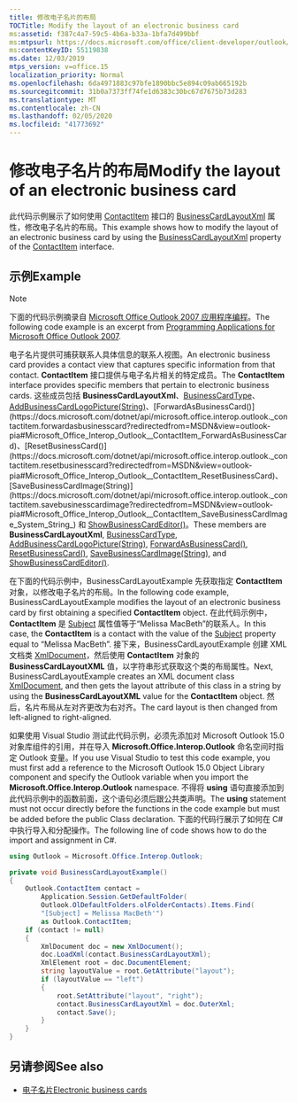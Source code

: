 ```yaml
---
title: 修改电子名片的布局
TOCTitle: Modify the layout of an electronic business card
ms:assetid: f387c4a7-59c5-4b6a-b33a-1bfa7d499bbf
ms:mtpsurl: https://docs.microsoft.com/office/client-developer/outlook/pia/how-to-modify-the-layout-of-an-electronic-business-card?redirectedfrom=MSDN
ms:contentKeyID: 55119838
ms.date: 12/03/2019
mtps_version: v=office.15
localization_priority: Normal
ms.openlocfilehash: 6da4971883c97bfe1890bbc5e894c09ab665192b
ms.sourcegitcommit: 31b0a7373ff74fe1d6383c30bc67d7675b73d283
ms.translationtype: MT
ms.contentlocale: zh-CN
ms.lasthandoff: 02/05/2020
ms.locfileid: "41773692"
---
```

# <a name="modify-the-layout-of-an-electronic-business-card"></a><span data-ttu-id="a7209-102">修改电子名片的布局</span><span class="sxs-lookup"><span data-stu-id="a7209-102">Modify the layout of an electronic business card</span></span>

<span data-ttu-id="a7209-103">此代码示例展示了如何使用 [ContactItem](https://docs.microsoft.com/dotnet/api/microsoft.office.interop.outlook.contactitem?redirectedfrom=MSDN&view=outlook-pia) 接口的 [BusinessCardLayoutXml](https://msdn.microsoft.com/library/bb624276\(v=office.15\)) 属性，修改电子名片的布局。</span><span class="sxs-lookup"><span data-stu-id="a7209-103">This example shows how to modify the layout of an electronic business card by using the [BusinessCardLayoutXml](https://msdn.microsoft.com/library/bb624276\(v=office.15\)) property of the [ContactItem](https://docs.microsoft.com/dotnet/api/microsoft.office.interop.outlook.contactitem?redirectedfrom=MSDN&view=outlook-pia) interface.</span></span>

## <a name="example"></a><span data-ttu-id="a7209-104">示例</span><span class="sxs-lookup"><span data-stu-id="a7209-104">Example</span></span>

> [!NOTE] 
> <span data-ttu-id="a7209-105">下面的代码示例摘录自 [Microsoft Office Outlook 2007 应用程序编程](https://www.amazon.com/gp/product/0735622493?ie=UTF8&tag=msmsdn-20&linkCode=as2&camp=1789&creative=9325&creativeASIN=0735622493)。</span><span class="sxs-lookup"><span data-stu-id="a7209-105">The following code example is an excerpt from [Programming Applications for Microsoft Office Outlook 2007](https://www.amazon.com/gp/product/0735622493?ie=UTF8&tag=msmsdn-20&linkCode=as2&camp=1789&creative=9325&creativeASIN=0735622493).</span></span>

<span data-ttu-id="a7209-106">电子名片提供可捕获联系人具体信息的联系人视图。</span><span class="sxs-lookup"><span data-stu-id="a7209-106">An electronic business card provides a contact view that captures specific information from that contact.</span></span> <span data-ttu-id="a7209-107">**ContactItem** 接口提供与电子名片相关的特定成员。</span><span class="sxs-lookup"><span data-stu-id="a7209-107">The **ContactItem** interface provides specific members that pertain to electronic business cards.</span></span> <span data-ttu-id="a7209-108">这些成员包括 **BusinessCardLayoutXml**、[BusinessCardType](https://docs.microsoft.com/dotnet/api/microsoft.office.interop.outlook._contactitem.businesscardtype?redirectedfrom=MSDN&view=outlook-pia#Microsoft_Office_Interop_Outlook__ContactItem_BusinessCardType)、[AddBusinessCardLogoPicture(String)](https://docs.microsoft.com/dotnet/api/microsoft.office.interop.outlook._contactitem.addbusinesscardlogopicture?redirectedfrom=MSDN&view=outlook-pia#Microsoft_Office_Interop_Outlook__ContactItem_AddBusinessCardLogoPicture_System_String_)、[ForwardAsBusinessCard()](https://docs.microsoft.com/dotnet/api/microsoft.office.interop.outlook._contactitem.forwardasbusinesscard?redirectedfrom=MSDN&view=outlook-pia#Microsoft_Office_Interop_Outlook__ContactItem_ForwardAsBusinessCard)、[ResetBusinessCard()](https://docs.microsoft.com/dotnet/api/microsoft.office.interop.outlook._contactitem.resetbusinesscard?redirectedfrom=MSDN&view=outlook-pia#Microsoft_Office_Interop_Outlook__ContactItem_ResetBusinessCard)、[SaveBusinessCardImage(String)](https://docs.microsoft.com/dotnet/api/microsoft.office.interop.outlook._contactitem.savebusinesscardimage?redirectedfrom=MSDN&view=outlook-pia#Microsoft_Office_Interop_Outlook__ContactItem_SaveBusinessCardImage_System_String_) 和 [ShowBusinessCardEditor()](https://docs.microsoft.com/dotnet/api/microsoft.office.interop.outlook._contactitem.showbusinesscardeditor?redirectedfrom=MSDN&view=outlook-pia#Microsoft_Office_Interop_Outlook__ContactItem_ShowBusinessCardEditor)。</span><span class="sxs-lookup"><span data-stu-id="a7209-108">These members are **BusinessCardLayoutXml**, [BusinessCardType](https://docs.microsoft.com/dotnet/api/microsoft.office.interop.outlook._contactitem.businesscardtype?redirectedfrom=MSDN&view=outlook-pia#Microsoft_Office_Interop_Outlook__ContactItem_BusinessCardType), [AddBusinessCardLogoPicture(String)](https://docs.microsoft.com/dotnet/api/microsoft.office.interop.outlook._contactitem.addbusinesscardlogopicture?redirectedfrom=MSDN&view=outlook-pia#Microsoft_Office_Interop_Outlook__ContactItem_AddBusinessCardLogoPicture_System_String_), [ForwardAsBusinessCard()](https://docs.microsoft.com/dotnet/api/microsoft.office.interop.outlook._contactitem.forwardasbusinesscard?redirectedfrom=MSDN&view=outlook-pia#Microsoft_Office_Interop_Outlook__ContactItem_ForwardAsBusinessCard), [ResetBusinessCard()](https://docs.microsoft.com/dotnet/api/microsoft.office.interop.outlook._contactitem.resetbusinesscard?redirectedfrom=MSDN&view=outlook-pia#Microsoft_Office_Interop_Outlook__ContactItem_ResetBusinessCard), [SaveBusinessCardImage(String)](https://docs.microsoft.com/dotnet/api/microsoft.office.interop.outlook._contactitem.savebusinesscardimage?redirectedfrom=MSDN&view=outlook-pia#Microsoft_Office_Interop_Outlook__ContactItem_SaveBusinessCardImage_System_String_), and [ShowBusinessCardEditor()](https://docs.microsoft.com/dotnet/api/microsoft.office.interop.outlook._contactitem.showbusinesscardeditor?redirectedfrom=MSDN&view=outlook-pia#Microsoft_Office_Interop_Outlook__ContactItem_ShowBusinessCardEditor).</span></span>

<span data-ttu-id="a7209-109">在下面的代码示例中，BusinessCardLayoutExample 先获取指定 **ContactItem** 对象，以修改电子名片的布局。</span><span class="sxs-lookup"><span data-stu-id="a7209-109">In the following code example, BusinessCardLayoutExample modifies the layout of an electronic business card by first obtaining a specified **ContactItem** object.</span></span> <span data-ttu-id="a7209-110">在此代码示例中，**ContactItem** 是 [Subject](https://docs.microsoft.com/dotnet/api/microsoft.office.interop.outlook._contactitem.subject?redirectedfrom=MSDN&view=outlook-pia#Microsoft_Office_Interop_Outlook__ContactItem_Subject) 属性值等于“Melissa MacBeth”的联系人。</span><span class="sxs-lookup"><span data-stu-id="a7209-110">In this case, the **ContactItem** is a contact with the value of the [Subject](https://docs.microsoft.com/dotnet/api/microsoft.office.interop.outlook._contactitem.subject?redirectedfrom=MSDN&view=outlook-pia#Microsoft_Office_Interop_Outlook__ContactItem_Subject) property equal to “Melissa MacBeth”.</span></span> <span data-ttu-id="a7209-111">接下来，BusinessCardLayoutExample 创建 XML 文档类 [XmlDocument](https://msdn.microsoft.com/library/6kza7w4k)，然后使用 **ContactItem** 对象的 **BusinessCardLayoutXML** 值，以字符串形式获取这个类的布局属性。</span><span class="sxs-lookup"><span data-stu-id="a7209-111">Next, BusinessCardLayoutExample creates an XML document class [XmlDocument](https://msdn.microsoft.com/library/6kza7w4k), and then gets the layout attribute of this class in a string by using the **BusinessCardLayoutXML** value for the **ContactItem** object.</span></span> <span data-ttu-id="a7209-112">然后，名片布局从左对齐更改为右对齐。</span><span class="sxs-lookup"><span data-stu-id="a7209-112">The card layout is then changed from left-aligned to right-aligned.</span></span>

<span data-ttu-id="a7209-113">如果使用 Visual Studio 测试此代码示例，必须先添加对 Microsoft Outlook 15.0 对象库组件的引用，并在导入 **Microsoft.Office.Interop.Outlook** 命名空间时指定 Outlook 变量。</span><span class="sxs-lookup"><span data-stu-id="a7209-113">If you use Visual Studio to test this code example, you must first add a reference to the Microsoft Outlook 15.0 Object Library component and specify the Outlook variable when you import the **Microsoft.Office.Interop.Outlook** namespace.</span></span> <span data-ttu-id="a7209-114">不得将 **using** 语句直接添加到此代码示例中的函数前面，这个语句必须后跟公共类声明。</span><span class="sxs-lookup"><span data-stu-id="a7209-114">The **using** statement must not occur directly before the functions in the code example but must be added before the public Class declaration.</span></span> <span data-ttu-id="a7209-115">下面的代码行展示了如何在 C\# 中执行导入和分配操作。</span><span class="sxs-lookup"><span data-stu-id="a7209-115">The following line of code shows how to do the import and assignment in C\#.</span></span>

```csharp
using Outlook = Microsoft.Office.Interop.Outlook;
```


```csharp
private void BusinessCardLayoutExample()
{
    Outlook.ContactItem contact =
        Application.Session.GetDefaultFolder(
        Outlook.OlDefaultFolders.olFolderContacts).Items.Find(
        "[Subject] = Melissa MacBeth'")
        as Outlook.ContactItem;
    if (contact != null)
    {
        XmlDocument doc = new XmlDocument();
        doc.LoadXml(contact.BusinessCardLayoutXml);
        XmlElement root = doc.DocumentElement;
        string layoutValue = root.GetAttribute("layout");
        if (layoutValue == "left")
        {
            root.SetAttribute("layout", "right");
            contact.BusinessCardLayoutXml = doc.OuterXml;
            contact.Save();
        }
    }
}
```

## <a name="see-also"></a><span data-ttu-id="a7209-116">另请参阅</span><span class="sxs-lookup"><span data-stu-id="a7209-116">See also</span></span>

- [<span data-ttu-id="a7209-117">电子名片</span><span class="sxs-lookup"><span data-stu-id="a7209-117">Electronic business cards</span></span>](electronic-business-cards.md)

